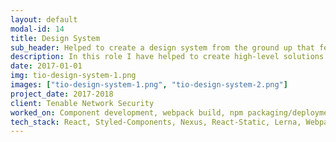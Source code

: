 ```yaml
---
layout: default
modal-id: 14
title: Design System
sub_header: Helped to create a design system from the ground up that fed into all Tenable products
description: In this role I have helped to create high-level solutions that are consumed by our feature teams while also supporting/extending the platform. Most notably, I was able use to simplify our build process and leverage webpack splitting/chunking to trim off 2.5-3 seconds from our initial load time.
date: 2017-01-01
img: tio-design-system-1.png
images: ["tio-design-system-1.png", "tio-design-system-2.png"]
project_date: 2017-2018
client: Tenable Network Security
worked_on: Component development, webpack build, npm packaging/deployment using Lerna, implementing a CI/CD model
tech_stack: React, Styled-Components, Nexus, React-Static, Lerna, Webpack
---
```

